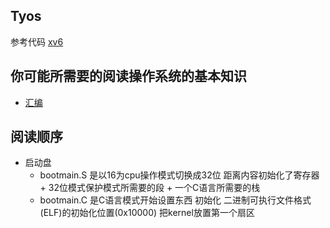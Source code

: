 ## Tyos
    
  参考代码 [xv6](https://github.com/mit-pdos/xv6-public)
## 你可能所需要的阅读操作系统的基本知识
* [汇编](https://github.com/TgeaUs/os/blob/main/Basicknowledge/Basicknowledge.md)
## 阅读顺序
* 启动盘
    * bootmain.S 是以16为cpu操作模式切换成32位 距离内容初始化了寄存器 + 32位模式保护模式所需要的段 + 一个C语言所需要的栈
    * bootmain.C 是C语言模式开始设置东西 初始化 二进制可执行文件格式(ELF)的初始化位置(0x10000) 把kernel放置第一个扇区



